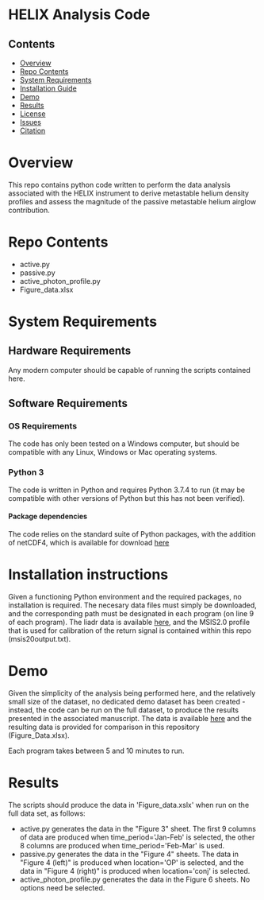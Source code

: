 # HELIX Analysis Code

## Contents

- [Overview](#overview)
- [Repo Contents](#repo-contents)
- [System Requirements](#system-requirements)
- [Installation Guide](#installation-guide)
- [Demo](#demo)
- [Results](#results)
- [License](./LICENSE)
- [Issues](https://github.com/ebridge2/lol/issues)
- [Citation](#citation)

# Overview

This repo contains python code written to perform the data analysis associated with the HELIX instrument to derive metastable helium density profiles and assess the magnitude of the passive metastable helium airglow contribution.

# Repo Contents

- active.py
- passive.py
- active_photon_profile.py
- Figure_data.xlsx

# System Requirements

## Hardware Requirements

Any modern computer should be capable of running the scripts contained here.

## Software Requirements

### OS Requirements

The code has only been tested on a Windows computer, but should be compatible with any Linux, Windows or Mac operating systems.

### Python 3

The code is written in Python and requires Python 3.7.4 to run (it may be compatible with other versions of Python but this has not been verified).

#### Package dependencies 

The code relies on the standard suite of Python packages, with the addition of netCDF4, which is available for download [here](https://pypi.org/project/netCDF4/#files)

# Installation instructions

Given a functioning Python environment and the required packages, no installation is required. The necesary data files must simply be downloaded, and the corresponding path must be designated in each program (on line 9 of each program). The liadr data is available [here](https://figshare.com/s/b68943b88521b1ce696d), and the MSIS2.0 profile that is used for calibration of the return signal is contained within this repo (msis20output.txt).

# Demo

Given the simplicity of the analysis being performed here, and the relatively small size of the dataset, no dedicated demo dataset has been created - instead, the code can be run on the full dataset, to produce the results presented in the associated manuscript. The data is available [here](https://figshare.com/s/b68943b88521b1ce696d) and the resulting data is provided for comparison in this repository (Figure_Data.xlsx).

Each program takes between 5 and 10 minutes to run.

# Results

The scripts should produce the data in 'Figure_data.xslx' when run on the full data set, as follows:
- active.py generates the data in the "Figure 3" sheet. The first 9 columns of data are produced when time_period='Jan-Feb' is selected, the other 8 columns are produced when time_period='Feb-Mar' is used.
- passive.py generates the data in the "Figure 4" sheets. The data in "Figure 4 (left)" is produced when location='OP' is selected, and the data in "Figure 4 (right)" is produced when location='conj' is selected.
- active_photon_profile.py generates the data in the Figure 6 sheets. No options need be selected.
